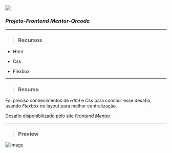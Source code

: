 <img src="https://img.shields.io/badge/Projec.-Qrcode-blue?style=plastic&logo=appveyor"/>

### _Projeto-Frontend Mentor-Qrcode_

---

 >### Recursos
 
 - Html
 
 - Css
 
 - Flexbox
 
---

>### Resumo

Foi preciso conhecimentos de _Html_ e _Css_ para concluir esse desafio, usando _Flexbox_ no layout para melhor centralização.

Desafio disponibilizado pelo site <a href="https://www.frontendmentor.io/">_Frontend Mentor_</a>.

---

>### Preview

![image](https://user-images.githubusercontent.com/119053161/224443545-7bc06cc7-202c-4fca-920b-f11f9454b0cf.png)
